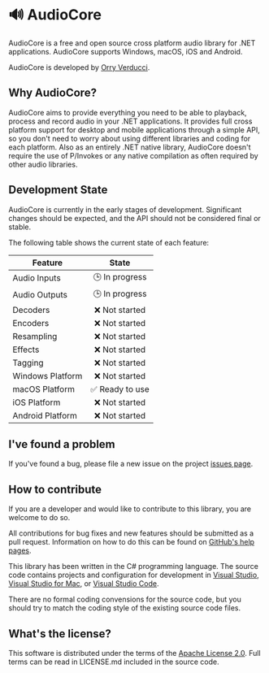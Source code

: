 🔊 AudioCore
===========

AudioCore is a free and open source cross platform audio library for .NET applications. AudioCore supports Windows, macOS, iOS and Android.

AudioCore is developed by [Orry Verducci](http://www.orryverducci.co.uk/).

Why AudioCore?
--------------

AudioCore aims to provide everything you need to be able to playback, process and record audio in your .NET applications. It provides full cross platform support for desktop and mobile applications through a simple API, so you don't need to worry about using different libraries and coding for each platform. Also as an entirely .NET native library, AudioCore doesn't require the use of P/Invokes or any native compilation as often required by other audio libraries.

Development State
-----------------

AudioCore is currently in the early stages of development. Significant changes should be expected, and the API should not be considered final or stable.

The following table shows the current state of each feature:

| Feature          | State          |
| ---------------- |:--------------:|
| Audio Inputs     | 🕒 In progress  |
| Audio Outputs    | 🕒 In progress  |
| Decoders         | ❌ Not started  |
| Encoders         | ❌ Not started  |
| Resampling       | ❌ Not started  |
| Effects          | ❌ Not started  |
| Tagging          | ❌ Not started  |
| Windows Platform | ❌ Not started  |
| macOS Platform   | ✅ Ready to use |
| iOS Platform     | ❌ Not started  |
| Android Platform | ❌ Not started  |

I've found a problem
--------------------

If you've found a bug, please file a new issue on the project [issues page](https://github.com/orryverducci/AudioCore/issues).

How to contribute
-----------------

If you are a developer and would like to contribute to this library, you are welcome to do so.

All contributions for bug fixes and new features should be submitted as a pull request. Information on how to do this can be found on [GitHub's help pages](https://help.github.com/en/github/collaborating-with-issues-and-pull-requests/about-pull-requests).

This library has been written in the C# programming language. The source code contains projects and configuration for development in [Visual Studio](https://visualstudio.microsoft.com/vs/), [Visual Studio for Mac](https://visualstudio.microsoft.com/vs/mac/), or [Visual Studio Code](https://code.visualstudio.com/).

There are no formal coding convensions for the source code, but you should try to match the coding style of the existing source code files.

What's the license?
-------------------

This software is distributed under the terms of the [Apache License 2.0](https://www.apache.org/licenses/LICENSE-2.0). Full terms can be read in LICENSE.md included in the source code.